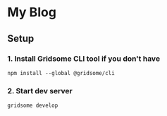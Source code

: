 # My Blog

## Setup

### 1. Install Gridsome CLI tool if you don't have

`npm install --global @gridsome/cli`

### 2. Start dev server

`gridsome develop`
